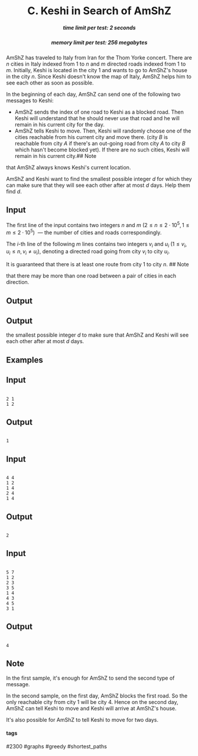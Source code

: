 <h1 style='text-align: center;'> C. Keshi in Search of AmShZ</h1>

<h5 style='text-align: center;'>time limit per test: 2 seconds</h5>
<h5 style='text-align: center;'>memory limit per test: 256 megabytes</h5>

AmShZ has traveled to Italy from Iran for the Thom Yorke concert. There are $n$ cities in Italy indexed from $1$ to $n$ and $m$ directed roads indexed from $1$ to $m$. Initially, Keshi is located in the city $1$ and wants to go to AmShZ's house in the city $n$. Since Keshi doesn't know the map of Italy, AmShZ helps him to see each other as soon as possible.

In the beginning of each day, AmShZ can send one of the following two messages to Keshi:

* AmShZ sends the index of one road to Keshi as a blocked road. Then Keshi will understand that he should never use that road and he will remain in his current city for the day.
* AmShZ tells Keshi to move. Then, Keshi will randomly choose one of the cities reachable from his current city and move there. (city $B$ is reachable from city $A$ if there's an out-going road from city $A$ to city $B$ which hasn't become blocked yet). If there are no such cities, Keshi will remain in his current city.## Note

 that AmShZ always knows Keshi's current location.

AmShZ and Keshi want to find the smallest possible integer $d$ for which they can make sure that they will see each other after at most $d$ days. Help them find $d$.

## Input

The first line of the input contains two integers $n$ and $m$ $(2 \le n \le 2 \cdot 10^5, 1 \le m \le 2 \cdot 10^5)$  — the number of cities and roads correspondingly.

The $i$-th line of the following $m$ lines contains two integers $v_i$ and $u_i$ $(1 \le v_i , u_i \le n,v_i \neq u_i)$, denoting a directed road going from city $v_i$ to city $u_i$.

It is guaranteed that there is at least one route from city $1$ to city $n$. ## Note

 that there may be more than one road between a pair of cities in each direction.

## Output

## Output

 the smallest possible integer $d$ to make sure that AmShZ and Keshi will see each other after at most $d$ days.

## Examples

## Input


```

2 1
1 2

```
## Output


```

1

```
## Input


```

4 4
1 2
1 4
2 4
1 4

```
## Output


```

2

```
## Input


```

5 7
1 2
2 3
3 5
1 4
4 3
4 5
3 1

```
## Output


```

4

```
## Note

In the first sample, it's enough for AmShZ to send the second type of message.

In the second sample, on the first day, AmShZ blocks the first road. So the only reachable city from city $1$ will be city $4$. Hence on the second day, AmShZ can tell Keshi to move and Keshi will arrive at AmShZ's house.

It's also possible for AmShZ to tell Keshi to move for two days.



#### tags 

#2300 #graphs #greedy #shortest_paths 